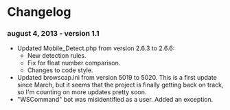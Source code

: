 Changelog
=========

### august 4, 2013 - version 1.1

- Updated Mobile_Detect.php from version 2.6.3 to 2.6.6:
  - New detection rules.
  - Fix for float number comparison.
  - Changes to code style.
- Updated browscap.ini from version 5019 to 5020. This is a first update since March, but it seems that the project is finally getting back on track, so I'm counting on more updates pretty soon.
- "WSCommand" bot was misidentified as a user. Added an exception.

